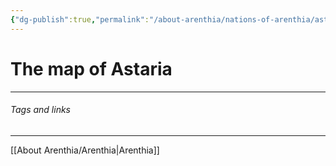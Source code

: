 ```yaml
---
{"dg-publish":true,"permalink":"/about-arenthia/nations-of-arenthia/astaria/","tags":["Arenthia","Astaria"]}
---
```


# The map of Astaria
---

###### Tags and links
---
[[About Arenthia/Arenthia\|Arenthia]]